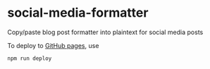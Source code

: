 # social-media-formatter

Copy/paste blog post formatter into plaintext for social media posts

To deploy to [GitHub pages](https://github.com/gitname/react-gh-pages), use

```
npm run deploy
```
